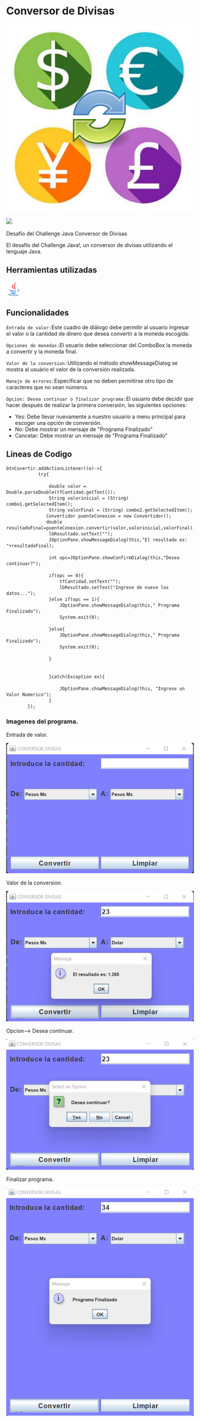 # Conversor de Divisas

![conversor de divisas](https://github.com/carmenRL17/ConversorMonedas/blob/main/src/img/conversor.png?raw=true)

<p align="left">
   <img src="http://img.shields.io/static/v1?label=STATUS&message=EN%20DESARROLLO&color=RED&style=for-the-badge" #vitrinedev/>
</p>


Desafío del Challenge Java Conversor de Divisas

<p>El desafío del Challenge Java!, un conversor de divisas utilizando el lenguaje Java.<p/>


## Herramientas utilizadas
<a href="https://www.java.com" target="_blank"> <img src="https://raw.githubusercontent.com/devicons/devicon/master/icons/java/java-original.svg" alt="java" width="40" height="40"/> </a>

## Funcionalidades
`Entrada de valor:`Este cuadro de diálogo debe permitir al usuario ingresar el valor o la cantidad de dinero que desea convertir a la moneda escogida.

`Opciones de monedas:`El usuario debe seleccionar del ComboBox la moneda a convertir y la moneda final.

`Valor de la conversion:`Utilizando el método showMessageDialog se mostra  al usuário el valor de la conversión realizada.

`Manejo de errores:`Especificar que no deben permitirse otro tipo de caracteres que no sean números.

`Opcion: Desea continuar o finalizar programa:`El usuario debe decidir que hacer después de realizar la primera conversión, las siguientes opciones:

- Yes: Debe llevar nuevamente a nuestro usuario a menu principal para escoger una opción de conversión.
- No: Debe mostrar un mensaje de "Programa Finalizado"
- Cancelar: Debe mostrar un mensaje de "Programa Finalizado"

## Lineas de Codigo
```
btnCovertir.addActionListener((e)->{
            try{
                
                double valor = Double.parseDouble(tfCantidad.getText());
                String valorinicial = (String) combo1.getSelectedItem();
                String valorFinal = (String) combo2.getSelectedItem();
               Convertidor puenteConexion = new Convertidor();
               double resultadoFinal=puenteConexion.convertir(valor,valorinicial,valorFinal);
                lbResultado.setText("");
                JOptionPane.showMessageDialog(this,"El resultado es: "+resultadoFinal);
                
                int opc=JOptionPane.showConfirmDialog(this,"Desea continuar?");
                
                if(opc == 0){
                    tfCantidad.setText("");
                    lbResultado.setText("Ingrese de nuevo los datos...");
                }else if(opc == 1){
                    JOptionPane.showMessageDialog(this," Programa Finalizado");
                    System.exit(0);
                    
                }else{
                    JOptionPane.showMessageDialog(this," Programa Finalizado");
                    System.exit(0);
                    
                }


                }catch(Exception ex){
                    
                    JOptionPane.showMessageDialog(this, "Ingrese un Valor Numerico");
                }
        });
```


### Imagenes del programa.

Entrada de valor.

![conversor de divisas](https://github.com/carmenRL17/ConversorMonedas/blob/main/src/img/ventana1.png?raw=true)

Valor de la conversion.

![conversor de divisas](https://github.com/carmenRL17/ConversorMonedas/blob/main/src/img/ventana2.png?raw=true)

Opcion--> Desea continuar.

![conversor de divisas](https://github.com/carmenRL17/ConversorMonedas/blob/main/src/img/ventana3.png?raw=true)

Finalizar programa.

![conversor de divisas](https://github.com/carmenRL17/ConversorMonedas/blob/main/src/img/ventana4.png?raw=true)


